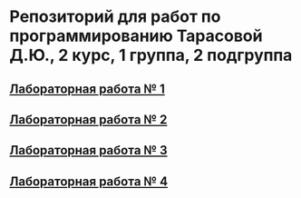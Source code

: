 # Репозиторий для работ по программированию Тарасовой Д.Ю., 2 курс, 1 группа, 2 подгруппа

## [Лабораторная работа № 1](https://github.com/tarassiky/Programm/tree/412a26d016c1ccdd296c1456e11bdc33f294a659/%D0%9B%D0%B0%D0%B1%D0%BE%D1%80%D0%B0%D1%82%D0%BE%D1%80%D0%BD%D0%B0%D1%8F%20%E2%84%961)
## [Лабораторная работа № 2](https://github.com/tarassiky/Programm/tree/b1e08efbe9730446ea65abcb77dff74b37174363/%D0%9B%D0%B0%D0%B1%D0%BE%D1%80%D0%B0%D1%82%D0%BE%D1%80%D0%BD%D0%B0%D1%8F%20%E2%84%96%202)
## [Лабораторная работа № 3](https://github.com/tarassiky/Programm/tree/0d596aeb2e29540b56a211308fc3efe8a0e2e63c/%D0%9B%D0%B0%D0%B1%D0%BE%D1%80%D0%B0%D1%82%D0%BE%D1%80%D0%BD%D0%B0%D1%8F%20%E2%84%963)
## [Лабораторная работа № 4](https://github.com/tarassiky/Programm/tree/0d596aeb2e29540b56a211308fc3efe8a0e2e63c/%D0%9B%D0%B0%D0%B1%D0%BE%D1%80%D0%B0%D1%82%D0%BE%D1%80%D0%BD%D0%B0%D1%8F%20%E2%84%96%204)
